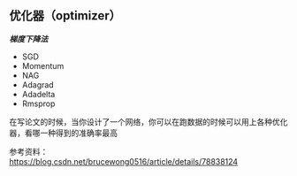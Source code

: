 

## 优化器（optimizer）

___梯度下降法___

* SGD
* Momentum
* NAG
* Adagrad
* Adadelta
* Rmsprop

在写论文的时候，当你设计了一个网络，你可以在跑数据的时候可以用上各种优化器，看哪一种得到的准确率最高

参考资料：  
https://blog.csdn.net/brucewong0516/article/details/78838124